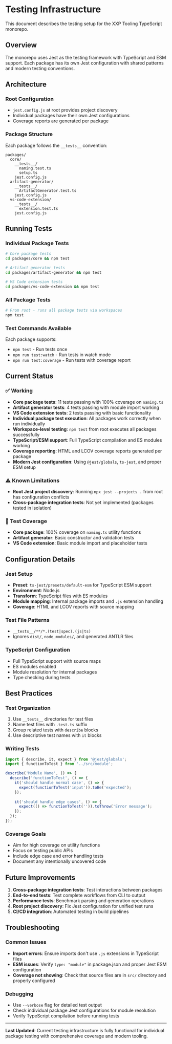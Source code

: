 # Testing Infrastructure

This document describes the testing setup for the XXP Tooling TypeScript monorepo.

## Overview

The monorepo uses Jest as the testing framework with TypeScript and ESM support. Each package has its own Jest configuration with shared patterns and modern testing conventions.

## Architecture

### Root Configuration
- `jest.config.js` at root provides project discovery
- Individual packages have their own Jest configurations
- Coverage reports are generated per package

### Package Structure
Each package follows the `__tests__` convention:
```
packages/
  core/
    __tests__/
      naming.test.ts
      setup.ts
    jest.config.js
  artifact-generator/
    __tests__/
      ArtifactGenerator.test.ts
    jest.config.js
  vs-code-extension/
    __tests__/
      extension.test.ts
    jest.config.js
```

## Running Tests

### Individual Package Tests
```bash
# Core package tests
cd packages/core && npm test

# Artifact generator tests  
cd packages/artifact-generator && npm test

# VS Code extension tests
cd packages/vs-code-extension && npm test
```

### All Package Tests
```bash
# From root - runs all package tests via workspaces
npm test
```

### Test Commands Available
Each package supports:
- `npm test` - Run tests once
- `npm run test:watch` - Run tests in watch mode
- `npm run test:coverage` - Run tests with coverage report

## Current Status

### ✅ Working
- **Core package tests**: 11 tests passing with 100% coverage on `naming.ts`
- **Artifact generator tests**: 4 tests passing with module import working
- **VS Code extension tests**: 2 tests passing with basic functionality
- **Individual package test execution**: All packages work correctly when run individually
- **Workspace-level testing**: `npm test` from root executes all packages successfully
- **TypeScript/ESM support**: Full TypeScript compilation and ES modules working
- **Coverage reporting**: HTML and LCOV coverage reports generated per package
- **Modern Jest configuration**: Using `@jest/globals`, `ts-jest`, and proper ESM setup

### ⚠️ Known Limitations
- **Root Jest project discovery**: Running `npx jest --projects .` from root has configuration conflicts
- **Cross-package integration tests**: Not yet implemented (packages tested in isolation)

### 📁 Test Coverage
- **Core package**: 100% coverage on `naming.ts` utility functions
- **Artifact generator**: Basic constructor and validation tests
- **VS Code extension**: Basic module import and placeholder tests

## Configuration Details

### Jest Setup
- **Preset**: `ts-jest/presets/default-esm` for TypeScript ESM support
- **Environment**: Node.js
- **Transform**: TypeScript files with ES modules
- **Module mapping**: Internal package imports and `.js` extension handling
- **Coverage**: HTML and LCOV reports with source mapping

### Test File Patterns
- `__tests__/**/*.(test|spec).(js|ts)`
- Ignores `dist/`, `node_modules/`, and generated ANTLR files

### TypeScript Configuration
- Full TypeScript support with source maps
- ES modules enabled
- Module resolution for internal packages
- Type checking during tests

## Best Practices

### Test Organization
1. Use `__tests__` directories for test files
2. Name test files with `.test.ts` suffix
3. Group related tests with `describe` blocks
4. Use descriptive test names with `it` blocks

### Writing Tests
```typescript
import { describe, it, expect } from '@jest/globals';
import { functionToTest } from '../src/module';

describe('Module Name', () => {
  describe('functionToTest', () => {
    it('should handle normal case', () => {
      expect(functionToTest('input')).toBe('expected');
    });
    
    it('should handle edge cases', () => {
      expect(() => functionToTest('')).toThrow('Error message');
    });
  });
});
```

### Coverage Goals
- Aim for high coverage on utility functions
- Focus on testing public APIs
- Include edge case and error handling tests
- Document any intentionally uncovered code

## Future Improvements

1. **Cross-package integration tests**: Test interactions between packages
2. **End-to-end tests**: Test complete workflows from CLI to output
3. **Performance tests**: Benchmark parsing and generation operations
4. **Root project discovery**: Fix Jest configuration for unified test runs
5. **CI/CD integration**: Automated testing in build pipelines

## Troubleshooting

### Common Issues
- **Import errors**: Ensure imports don't use `.js` extensions in TypeScript files
- **ESM issues**: Verify `type: "module"` in package.json and proper Jest ESM configuration
- **Coverage not showing**: Check that source files are in `src/` directory and properly configured

### Debugging
- Use `--verbose` flag for detailed test output
- Check individual package Jest configurations for module resolution
- Verify TypeScript compilation before running tests

---

**Last Updated**: Current testing infrastructure is fully functional for individual package testing with comprehensive coverage and modern tooling.
